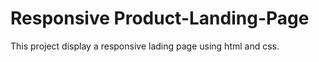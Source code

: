 # Responsive Product-Landing-Page

This project display a responsive lading page using html and css.
